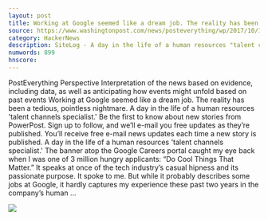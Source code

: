 ```yaml
---
layout: post
title: Working at Google seemed like a dream job. The reality has been a tedious, pointless nightmare.
source: https://www.washingtonpost.com/news/posteverything/wp/2017/10/17/my-google-job-was-tedious-and-pointless/?tid=hybrid_collaborative_1_na&utm_term=.fc2705c5456a
category: HackerNews
description: SiteLog - A day in the life of a human resources "talent channels specialist."
numwords: 899
hnscore: 
---
```


PostEverything     Perspective  Interpretation of the news based on evidence, including data, as well as anticipating how events might unfold based on past events       Working at Google seemed like a dream job. The reality has been a tedious, pointless nightmare.    A day in the life of a human resources 'talent channels specialist.'         Be the first to know about new  stories from PowerPost. Sign up to follow, and we’ll e-mail you free updates as they’re published.    You’ll receive free e-mail news updates each time a new story is published.  A day in the life of a human resources 'talent channels specialist.'        The banner atop the Google Careers portal caught my eye back when I was one of 3 million hungry applicants: “Do Cool Things That Matter.” It speaks at once of the tech industry’s casual hipness and its passionate purpose. It spoke to me. But while it probably describes some jobs at Google, it hardly captures my experience these past two years in the company’s human ...

![](https://img.washingtonpost.com/rf/image_1484w/2010-2019/WashingtonPost/2017/08/16/Production/Daily/A-Section/Images/Google-Diversity_06468-12cfe.jpg?t=20170517)
<!--description-->